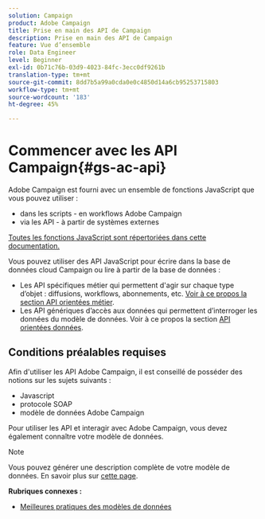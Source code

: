 ```yaml
---
solution: Campaign
product: Adobe Campaign
title: Prise en main des API de Campaign
description: Prise en main des API de Campaign
feature: Vue d’ensemble
role: Data Engineer
level: Beginner
exl-id: 0b71c76b-03d9-4023-84fc-3ecc0df9261b
translation-type: tm+mt
source-git-commit: 8dd7b5a99a0cda0e0c4850d14a6cb95253715803
workflow-type: tm+mt
source-wordcount: '183'
ht-degree: 45%

---
```


# Commencer avec les API Campaign{#gs-ac-api}

Adobe Campaign est fourni avec un ensemble de fonctions JavaScript que vous pouvez utiliser :

* dans les scripts - en workflows Adobe Campaign
* via les API - à partir de systèmes externes

[Toutes les fonctions JavaScript sont répertoriées dans cette documentation.](https://docs.adobe.com/content/help/en/campaign-classic/technicalresources/api/p-1.html)

Vous pouvez utiliser des API JavaScript pour écrire dans la base de données cloud Campaign ou lire à partir de la base de données :

* Les API spécifiques métier qui permettent d&#39;agir sur chaque type d’objet : diffusions, workflows, abonnements, etc. [Voir à ce propos la section API orientées métier](https://experienceleague.adobe.com/docs/campaign-classic/using/configuring-campaign-classic/api/business-oriented-apis.html).
* Les API génériques d’accès aux données qui permettent d’interroger les données du modèle de données. Voir à ce propos la section [API orientées données](https://experienceleague.adobe.com/docs/campaign-classic/using/configuring-campaign-classic/api/data-oriented-apis.html).


## Conditions préalables requises

Afin d&#39;utiliser les API Adobe Campaign, il est conseillé de posséder des notions sur les sujets suivants :

* Javascript
* protocole SOAP
* modèle de données Adobe Campaign

Pour utiliser les API et interagir avec Adobe Campaign, vous devez également connaître votre modèle de données.

>[!NOTE]
>Vous pouvez générer une description complète de votre modèle de données. En savoir plus sur [cette page](datamodel.md).


**Rubriques connexes :**

* [Meilleures pratiques des modèles de données](datamodel-best-practices.md)
